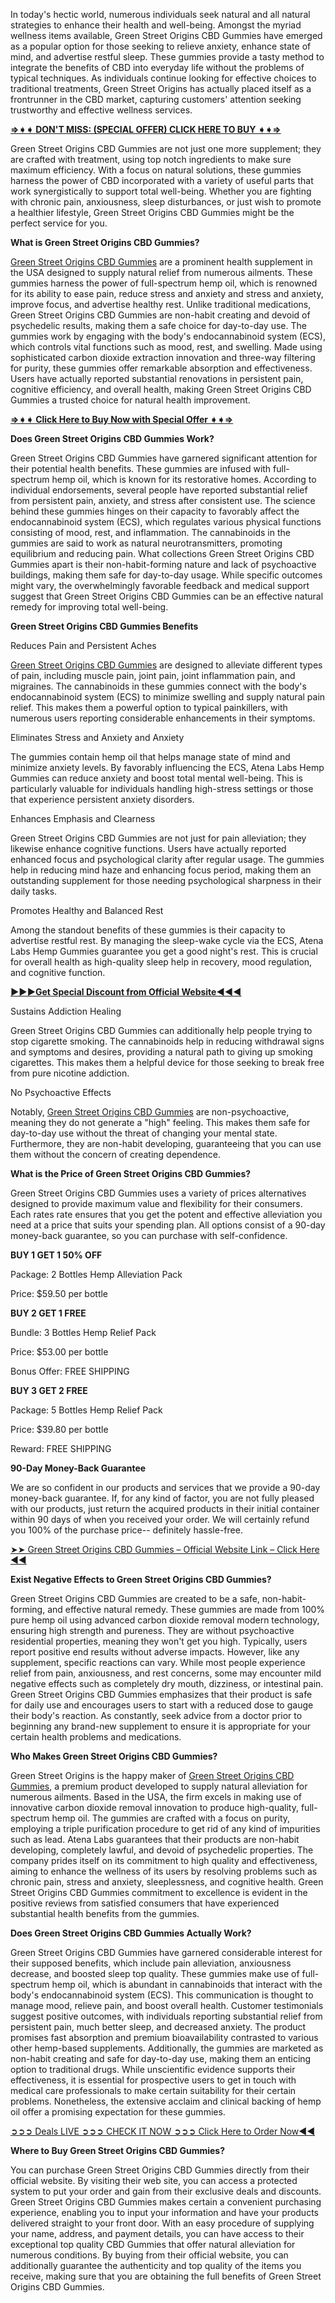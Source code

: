 In today's hectic world, numerous individuals seek natural and all natural strategies to enhance their health and well-being. Amongst the myriad wellness items available, Green Street Origins CBD Gummies have emerged as a popular option for those seeking to relieve anxiety, enhance state of mind, and advertise restful sleep. These gummies provide a tasty method to integrate the benefits of CBD into everyday life without the problems of typical techniques. As individuals continue looking for effective choices to traditional treatments, Green Street Origins has actually placed itself as a frontrunner in the CBD market, capturing customers' attention seeking trustworthy and effective wellness services.

**[⇒➧➧ DON'T MISS: (SPECIAL OFFER) CLICK HERE TO BUY ➧➧⇒](https://supplementcarts.com/green-street-origins-cbd-gummies/)**

Green Street Origins CBD Gummies are not just one more supplement; they are crafted with treatment, using top notch ingredients to make sure maximum efficiency. With a focus on natural solutions, these gummies harness the power of CBD incorporated with a variety of useful parts that work synergistically to support total well-being. Whether you are fighting with chronic pain, anxiousness, sleep disturbances, or just wish to promote a healthier lifestyle, Green Street Origins CBD Gummies might be the perfect service for you.

**What is Green Street Origins CBD Gummies?**

[Green Street Origins CBD Gummies](https://www.facebook.com/Official.Green.Street.Origins.CBD.Gummies/) are a prominent health supplement in the USA designed to supply natural relief from numerous ailments. These gummies harness the power of full-spectrum hemp oil, which is renowned for its ability to ease pain, reduce stress and anxiety and stress and anxiety, improve focus, and advertise healthy rest. Unlike traditional medications, Green Street Origins CBD Gummies are non-habit creating and devoid of psychedelic results, making them a safe choice for day-to-day use. The gummies work by engaging with the body's endocannabinoid system (ECS), which controls vital functions such as mood, rest, and swelling. Made using sophisticated carbon dioxide extraction innovation and three-way filtering for purity, these gummies offer remarkable absorption and effectiveness. Users have actually reported substantial renovations in persistent pain, cognitive efficiency, and overall health, making Green Street Origins CBD Gummies a trusted choice for natural health improvement.

**[⇒➧➧ Click Here to Buy Now with Special Offer ➧➧⇒](https://supplementcarts.com/green-street-origins-cbd-gummies/)**

**Does Green Street Origins CBD Gummies Work?**

Green Street Origins CBD Gummies have garnered significant attention for their potential health benefits. These gummies are infused with full-spectrum hemp oil, which is known for its restorative homes. According to individual endorsements, several people have reported substantial relief from persistent pain, anxiety, and stress after consistent use. The science behind these gummies hinges on their capacity to favorably affect the endocannabinoid system (ECS), which regulates various physical functions consisting of mood, rest, and inflammation. The cannabinoids in the gummies are said to work as natural neurotransmitters, promoting equilibrium and reducing pain. What collections Green Street Origins CBD Gummies apart is their non-habit-forming nature and lack of psychoactive buildings, making them safe for day-to-day usage. While specific outcomes might vary, the overwhelmingly favorable feedback and medical support suggest that Green Street Origins CBD Gummies can be an effective natural remedy for improving total well-being.

**Green Street Origins CBD Gummies Benefits**

Reduces Pain and Persistent Aches

[Green Street Origins CBD Gummies](https://www.facebook.com/Official.Green.Street.Origins.CBD.Gummies/) are designed to alleviate different types of pain, including muscle pain, joint pain, joint inflammation pain, and migraines. The cannabinoids in these gummies connect with the body's endocannabinoid system (ECS) to minimize swelling and supply natural pain relief. This makes them a powerful option to typical painkillers, with numerous users reporting considerable enhancements in their symptoms.

Eliminates Stress and Anxiety and Anxiety

The gummies contain hemp oil that helps manage state of mind and minimize anxiety levels. By favorably influencing the ECS, Atena Labs Hemp Gummies can reduce anxiety and boost total mental well-being. This is particularly valuable for individuals handling high-stress settings or those that experience persistent anxiety disorders.

Enhances Emphasis and Clearness

Green Street Origins CBD Gummies are not just for pain alleviation; they likewise enhance cognitive functions. Users have actually reported enhanced focus and psychological clarity after regular usage. The gummies help in reducing mind haze and enhancing focus period, making them an outstanding supplement for those needing psychological sharpness in their daily tasks.

Promotes Healthy and Balanced Rest

Among the standout benefits of these gummies is their capacity to advertise restful rest. By managing the sleep-wake cycle via the ECS, Atena Labs Hemp Gummies guarantee you get a good night's rest. This is crucial for overall health as high-quality sleep help in recovery, mood regulation, and cognitive function.

**[►►►Get Special Discount from Official Website◄◄◄](https://supplementcarts.com/green-street-origins-cbd-gummies/)**

Sustains Addiction Healing

Green Street Origins CBD Gummies can additionally help people trying to stop cigarette smoking. The cannabinoids help in reducing withdrawal signs and symptoms and desires, providing a natural path to giving up smoking cigarettes. This makes them a helpful device for those seeking to break free from pure nicotine addiction.

No Psychoactive Effects

Notably, [Green Street Origins CBD Gummies](https://healthquerys.com/green-street-origins-gummies-reviews/) are non-psychoactive, meaning they do not generate a "high" feeling. This makes them safe for day-to-day use without the threat of changing your mental state. Furthermore, they are non-habit developing, guaranteeing that you can use them without the concern of creating dependence.

**What is the Price of Green Street Origins CBD Gummies?**

Green Street Origins CBD Gummies uses a variety of prices alternatives designed to provide maximum value and flexibility for their consumers. Each rates rate ensures that you get the potent and effective alleviation you need at a price that suits your spending plan. All options consist of a 90-day money-back guarantee, so you can purchase with self-confidence.

**BUY 1 GET 1 50% OFF**

Package: 2 Bottles Hemp Alleviation Pack

Price: $59.50 per bottle

**BUY 2 GET 1 FREE**

Bundle: 3 Bottles Hemp Relief Pack

Price: $53.00 per bottle

Bonus Offer: FREE SHIPPING

**BUY 3 GET 2 FREE**

Package: 5 Bottles Hemp Relief Pack

Price: $39.80 per bottle

Reward: FREE SHIPPING

**90-Day Money-Back Guarantee**

We are so confident in our products and services that we provide a 90-day money-back guarantee. If, for any kind of factor, you are not fully pleased with our products, just return the acquired products in their initial container within 90 days of when you received your order. We will certainly refund you 100% of the purchase price-- definitely hassle-free.

[➤➤ Green Street Origins CBD Gummies – Official Website Link – Click Here ◀◀](https://supplementcarts.com/green-street-origins-cbd-gummies/)

**Exist Negative Effects to Green Street Origins CBD Gummies?**

Green Street Origins CBD Gummies are created to be a safe, non-habit-forming, and effective natural remedy. These gummies are made from 100% pure hemp oil using advanced carbon dioxide removal modern technology, ensuring high strength and pureness. They are without psychoactive residential properties, meaning they won't get you high. Typically, users report positive end results without adverse impacts. However, like any supplement, specific reactions can vary. While most people experience relief from pain, anxiousness, and rest concerns, some may encounter mild negative effects such as completely dry mouth, dizziness, or intestinal pain. Green Street Origins CBD Gummies emphasizes that their product is safe for daily use and encourages users to start with a reduced dose to gauge their body's reaction. As constantly, seek advice from a doctor prior to beginning any brand-new supplement to ensure it is appropriate for your certain health problems and medications.

**Who Makes Green Street Origins CBD Gummies?**

Green Street Origins is the happy maker of [Green Street Origins CBD Gummies](https://healthquerys.com/green-street-origins-gummies-reviews/), a premium product developed to supply natural alleviation for numerous ailments. Based in the USA, the firm excels in making use of innovative carbon dioxide removal innovation to produce high-quality, full-spectrum hemp oil. The gummies are crafted with a focus on purity, employing a triple purification procedure to get rid of any kind of impurities such as lead. Atena Labs guarantees that their products are non-habit developing, completely lawful, and devoid of psychedelic properties. The company prides itself on its commitment to high quality and effectiveness, aiming to enhance the wellness of its users by resolving problems such as chronic pain, stress and anxiety, sleeplessness, and cognitive health. Green Street Origins CBD Gummies commitment to excellence is evident in the positive reviews from satisfied consumers that have experienced substantial health benefits from the gummies.

**Does Green Street Origins CBD Gummies Actually Work?**

Green Street Origins CBD Gummies have garnered considerable interest for their supposed benefits, which include pain alleviation, anxiousness decrease, and boosted sleep top quality. These gummies make use of full-spectrum hemp oil, which is abundant in cannabinoids that interact with the body's endocannabinoid system (ECS). This communication is thought to manage mood, relieve pain, and boost overall health. Customer testimonials suggest positive outcomes, with individuals reporting substantial relief from persistent pain, much better sleep, and decreased anxiety. The product promises fast absorption and premium bioavailability contrasted to various other hemp-based supplements. Additionally, the gummies are marketed as non-habit creating and safe for day-to-day use, making them an enticing option to traditional drugs. While unscientific evidence supports their effectiveness, it is essential for prospective users to get in touch with medical care professionals to make certain suitability for their certain problems. Nonetheless, the extensive acclaim and clinical backing of hemp oil offer a promising expectation for these gummies.

[➲➲➲ Deals LIVE ➲➲➲ CHECK IT NOW ➲➲➲ Click Here to Order Now◀◀](https://supplementcarts.com/green-street-origins-cbd-gummies/)

**Where to Buy Green Street Origins CBD Gummies?**

You can purchase Green Street Origins CBD Gummies directly from their official website. By visiting their web site, you can access a protected system to put your order and gain from their exclusive deals and discounts. Green Street Origins CBD Gummies makes certain a convenient purchasing experience, enabling you to input your information and have your products delivered straight to your front door. With an easy procedure of supplying your name, address, and payment details, you can have access to their exceptional top quality CBD Gummies that offer natural alleviation for numerous conditions. By buying from their official website, you can additionally guarantee the authenticity and top quality of the items you receive, making sure that you are obtaining the full benefits of Green Street Origins CBD Gummies.
